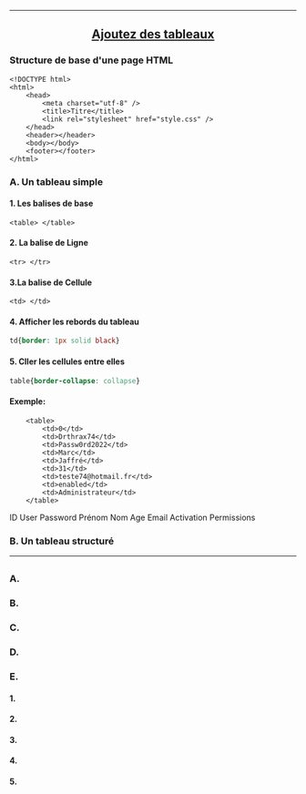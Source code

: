---------------------------------------------------------------------------------------------------------------------------------------------------------------
## <p align='center'> [Ajoutez des tableaux](https://openclassrooms.com/fr/courses/1603881-apprenez-a-creer-votre-site-web-avec-html5-et-css3/1606851-ajoutez-des-tableaux)</p>


### Structure de base d'une page HTML
```
<!DOCTYPE html>
<html>
    <head>
        <meta charset="utf-8" />
        <title>Titre</title>
        <link rel="stylesheet" href="style.css" />
    </head>
    <header></header>
    <body></body>
    <footer></footer>
</html>
```


### A. Un tableau simple
#### 1. Les balises de base
```
<table> </table>
```

#### 2. La balise de Ligne
```
<tr> </tr>
```
#### 3.La balise de Cellule
```
<td> </td>
```

#### 4. Afficher les rebords du tableau
```css
td{border: 1px solid black}
```

#### 5. Cller les cellules entre elles
```css
table{border-collapse: collapse}
```

#### Exemple:
```
	<table>
		<td>0</td>
		<td>Drthrax74</td>
		<td>Passw0rd2022</td>
		<td>Marc</td>
		<td>Jaffré</td>
		<td>31</td>
		<td>teste74@hotmail.fr</td>
		<td>enabled</td>
		<td>Administrateur</td>
	</table>
```



ID
User
Password
Prénom
Nom
Age
Email
Activation
Permissions




### B. Un tableau structuré
---------------------------------------------------------------------------------------------------------------------------------------------------------------
## <p align='center'> []()</p>

### A.
### B.
### C.
### D.
### E.


#### 1.
#### 2.
#### 3.
#### 4.
#### 5.

```
```
